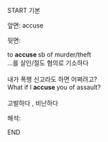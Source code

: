 START
기본

앞면:
accuse


뒷면:
<div>to <b>accuse </b>sb of murder/theft </div><div>…를 살인/절도 혐의로 기소하다</div><div><br></div><div><div><div>내가 폭행 신고라도 하면 어쩌려고?</div></div><div><div>What if I <b>accuse </b>you of assault?</div></div></div><div><br></div><div>고발하다 , 비난하다</div>


해석:

END